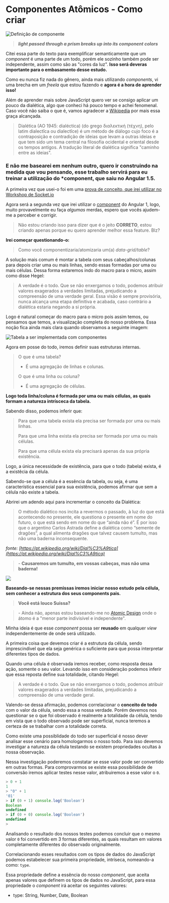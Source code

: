# Componentes Atômicos - Como criar


![Definição de componente](https://github.com/suissa/componentes-atomicos-como-fazer/blob/master/imgs/component.png?raw=true)



> ***light passed through a prism breaks up into its component colors***


Citei essa parte do texto para exemplificar semanticamente que um *component* é uma parte de um todo, porém ele sozinho também pode ser independente, assim como são as "cores da luz". **Isso será deveras importante para o embasamento desse estudo.**

Como eu nunca fiz nada do gênero, ainda mais utilizando *components*, vi uma brecha em um *freela* que estou fazendo e **agora é a hora de aprender isso!**

Além de aprender mais sobre JavaScript quero ver se consigo aplicar um pouco da dialética, algo que conheci há pouco tempo e achei fenomenal. Caso você não saiba o que é, vamos agradecer a [Wikipedia](https://pt.wikipedia.org/wiki/Dial%C3%A9tica) por mais essa graça alcançada.

> Dialética (AO 1945: dialéctica) (do grego διαλεκτική (τέχνη), pelo latim dialectĭca ou dialectĭce) é um método de diálogo cujo foco é a contraposição e contradição de ideias que levam a outras ideias e que tem sido um tema central na filosofia ocidental e oriental desde os tempos antigos. A tradução literal de dialética significa "caminho entre as ideias".

### E não me basearei em nenhum outro, quero ir construindo na medida que vou pensando, esse trabalho servirá para eu treinar a utilização do *component, que saiu no Angular 1.5.

A primeira vez que usei-o foi em uma [prova de conceito, que irei utilizar no Workshop de Socket.io](https://github.com/Webschool-io/Workshop-AO-VIVO-Socket.io/blob/master/examples/components-events/app.js)

Agora será a segunda vez que irei utilizar o [component](https://docs.angularjs.org/guide/component) do Angular 1, logo, muito provavelmente eu faça *algumas* merdas, espero que vocês ajudem-me a perceber e corrigir.

> Não estou criando isso para dizer que é o jeito **CORRETO**, estou criando apenas porque eu quero aprender melhor essa feature. Blz?

**Irei começar questionando-o:**

> Como você componentizaria/atomizaria um(a) *data-grid/table*? 

A solução mais comum é montar a tabela com seus cabeçalhos/colunas para depois criar uma ou mais linhas, sendo essas formadas por uma ou mais células. Dessa forma estaremos indo do macro para o micro, assim como disse Hegel:

> A verdade é o todo. Que se não enxergamos o todo, podemos atribuir valores exagerados a verdades limitadas, prejudicando a compreensão de uma verdade geral. Essa visão é sempre provisória, nunca alcança uma etapa definitiva e acabada, caso contrário a dialética estaria negando a si própria.

Logo é natural começar do macro para o micro pois assim temos, ou pensamos que temos, a visualização completa do nosso problema. Essa noção fica ainda mais clara quando observamos a seguinte imagem:

![Tabela a ser implementada com componentes](https://github.com/suissa/componentes-atomicos-como-fazer/blob/master/imgs/oquefazer.png?raw=true)

Agora em posse do todo, iremos definir suas estruturas internas.

> O que é uma tabela?
> 
> - É uma agregação de linhas e colunas.
> 
> O que é uma linha ou coluna?
> 
> - É uma agregação de células.  

**Logo toda linha/coluna é formada por uma ou mais células, as quais formam a natureza intrísceca da tabela.**

Sabendo disso, podemos inferir que: 

> Para que uma tabela exista ela precisa ser formada por uma ou mais linhas.
> 
> Para que uma linha exista ela precisa ser formada por uma ou mais células.
> 
> Para que uma célula exista ela precisará apenas da sua própria existência.

Logo, a única necessidade de existência, para que o todo (tabela) exista, é a existêcia da célula.

Sabendo-se que a célula é a essência da tabela, ou seja, é uma característica essencial para sua existência, podemos afirmar que sem a célula não existe a tabela.

Abrirei um adendo aqui para incrementar o conceito da Dialética:

> O método dialético nos incita a revermos o passado, à luz do que está acontecendo no presente, ele questiona o presente em nome do futuro, o que está sendo em nome do que “ainda não é”. É por isso que o argentino Carlos Astrada define a dialética como “semente de dragões”, a qual alimenta dragões que talvez causem tumulto, mas não uma baderna inconsequente.

*fonte: [https://pt.wikipedia.org/wiki/Dial%C3%A9tica](https://pt.wikipedia.org/wiki/Dial%C3%A9tica)*

> \- **Causaremos um tumulto, em vossas cabeças, mas não uma baderna!**


![](https://github.com/suissa/componentes-atomicos-como-fazer/blob/master/imgs/Dragon_info.png?raw=true)


**Baseando-se nessas premissas iremos iniciar nosso estudo pela célula, sem conhecer a estrutura dos seus components pais.**

> **Você está louco Suissa?**

> \- Ainda não, apenas estou baseando-me no [Atomic Design](http://nomadev.com.br/atomic-design-b%C3%B3sons-e-quarks-extended/) onde o átomo é a "menor parte indivisível e independente".

Minha ideia é que esse *component* possa ser **reusado** em qualquer *view* independentemente de onde será utilizado.

A primeira coisa que devemos criar é a estrutura da célula, sendo imprescindível que ela seja genérica o suficiente para que possa interpretar  diferentes tipos de dados. 

Quando uma célula é observada iremos receber, como resposta dessa ação, somente o seu valor. Levando isso em consideração podemos inferir que essa reposta define sua totalidade, citando Hegel:

> A verdade é o todo. Que se não enxergamos o todo, podemos atribuir valores exagerados a verdades limitadas, prejudicando a compreensão de uma verdade geral. 

Valendo-se dessa afirmação, podemos correlacionar o **conceito de todo** com o valor da célula, sendo essa a nossa verdade. Porém devemos nos questionar se o que foi observado é realmente a totalidade da célula, tendo em vista que o todo observado pode ser superficial, nunca teremos a certeza de se trabalhar com a totalidade correta.

Como existe uma possiblidade do todo ser superficial é nosso dever analisar esse cenário para homologarmos o nosso todo. Para isso devemos investigar a natureza da célula testando se existem propriedades ocultas à nossa observação.

Nessa investigação poderemos constatar se esse valor pode ser convertido em outras formas. Para comprovarmos se existe essa possibilidade de conversão iremos aplicar testes nesse valor, atribuiremos a esse valor o `0`.


```js
> 0 + 1
1
> "0" + 1
'01'
> if (0 + 1) console.log('Boolean')
Boolean
undefined
> if (0 + 0) console.log('Boolean')
undefined
> 
```

Analisando o resultado dos nossos testes podemos concluir que o mesmo valor `0` foi convertido em 3 formas diferentes, as quais resultam em valores completamente diferentes do observado originalmente.


Correlacionando esses resultados com os tipos de dados do JavaScript podemos estabelecer sua primeira propriedade, intríseca, nomeando-a como: `type`.

Essa propriedade define a essência do nosso *component*, que aceita apenas valores que definem os tipos de dados no JavaScript, para essa propriedade o *component* irá aceitar os seguintes valores:

- type: String, Number, Date, Boolean


